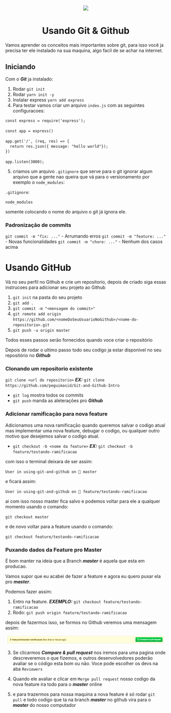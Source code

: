 <h1 align="center">
  <img src="https://lucianoratamero.github.io/img/cover-git-1.png" width="300px">
  <h1 align="center">Usando Git & Github</h1>
</h1>


Vamos aprender os conceitos mais importantes sobre git, para isso você ja precisa ter ele instalado na sua maquina, algo facil de se achar na internet.

## Iniciando

Com o ***Git*** ja instalado:

1. Rodar `git init`
2. Rodar `yarn init -y`
3. Instalar express `yarn add express`
4. Para testar vamos criar um arquivo `index.js` com as seguintes configuracoes:

```
const express = require('express');

const app = express()

app.get('/', (req, res) => {
  return res.json({ message: "hello world"});
})

app.listen(3000);
```

5. criamos um arquivo `.gitignore` que serve para o git ignorar algum arquivo que a gente nao queira que vá para o versionamento por exemplo o `node_modules`:

`.gitignore`:

```
node_modules
```
somente colocando o nome do arquivo o git já ignora ele.

### Padronizaçāo de commits

`git commit -m "fix: ..."` - Arrumando erros
`git commit -m "feature: ..."` - Novas funcionalidades
`git commit -m "chore: ..."` - Nenhum dos casos acima

# Usando GitHub

Vá no seu perfil no Github e crie um repositorio, depois de criado siga essas instrucoes para adicionar seu projeto ao Github

1. `git init` na pasta do seu projeto
2. `git add .`
3. `git commit -m "<mensagem do commit>"` 
4. `git remote add origin https://github.com/<nomeDoSeuUsuarioNoGithub>/<nome-do-repositorio>.git`
5. `git push -u origin master`

Todos esses passos serāo fornecidos quando voce criar o repositório

Depois de rodar o ultimo passo todo seu codigo ja estar disponivel no seu repositório no ***Github***

### Clonando um repositorio existente

`git clone <url do repositorio>`
***EX:*** `git clone https://github.com/peguimasid/Git-and-Github-Intro`

- `git log` mostra todos os commits
- `git push` manda as aleterações pro ***Github***

### Adicionar ramificaçāo para nova feature

Adicionamos uma nova ramificaçāo quando queremos salvar o codigo atual mas implementar uma nova feature, debugar o codigo, ou qualquer outro motivo que desejemos salvar o codigo atual.

- `git checkout -b <nome da feature>`
***EX:*** `git checkout -b feature/testando-ramificacao`

com isso o terminal deixara de ser assim:

`User in using-git-and-github on  master`

e ficará assim:

`User in using-git-and-github on  feature/testando-ramificacao`

ai com isso nosso master fica salvo e podemos voltar para ele a qualquer momento usando o comando: 

`git checkout master`

e de novo voltar para a feature usando o comando:

`git checkout feature/testando-ramificacao`

### Puxando dados da Feature pro Master

É bom manter na ideia que a Branch ***master*** é aquela que esta em producao.

Vamos supor que eu acabei de fazer a feature e agora eu quero puxar ela pro ***master***.

Podemos fazer assim:

1. Entro na feature. ***EXEMPLO:*** `git checkout feature/testando-ramificacao`
2. Rodo: `git push origin feature/testando-ramificacao`

depois de fazermos isso, se formos no Github veremos uma mensagem assim:

<img src="./assets/pullrequets.png" width="700px">

3. Se clicarmos ***Compare & pull request*** nos iremos para uma pagina onde descreveremos o que fizemos, e outros desenvolvedores poderāo avaliar se o código esta bom ou nāo. Voce pode escolher os devs na aba `Reviewers`

4. Quando ele avaliar e clicar em `Merge pull request` nosso codigo da nova feature ira todo para o ***master*** online

5. e para trazermos para nossa maquina a nova feature é só rodar `git pull` e todo codigo que ta na branch ***master*** no github vira para o ***master*** do nosso computador